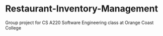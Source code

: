 # Restaurant-Inventory-Management
 Group project for CS A220 Software Engineering class at Orange Coast College
